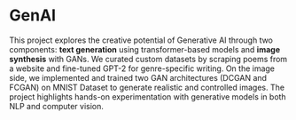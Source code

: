 # GenAI
This project explores the creative potential of Generative AI through two components: **text generation** using transformer-based models and **image synthesis** with GANs. We curated custom datasets by scraping poems from a website and fine-tuned GPT-2 for genre-specific writing. On the image side, we implemented and trained two GAN architectures (DCGAN and FCGAN) on MNIST Dataset to generate realistic and controlled images. The project highlights hands-on experimentation with generative models in both NLP and computer vision.
